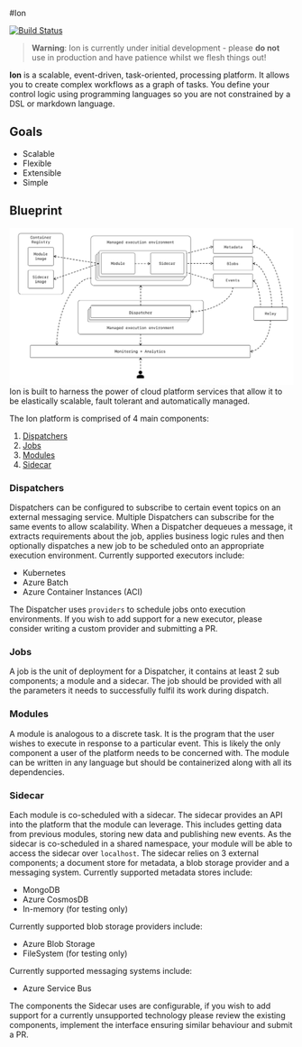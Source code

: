 #Ion

[![Build Status](https://travis-ci.org/lawrencegripper/mlops.svg?branch=master)](https://travis-ci.org/lawrencegripper/mlops)

> **Warning**: Ion is currently under initial development - please **do not** use in production and have patience whilst we flesh things out!

**Ion** is a scalable, event-driven, task-oriented, processing platform. It allows you to create complex workflows as a graph of tasks. You define your control logic using programming languages so you are not constrained by a DSL or markdown language.

## Goals
* Scalable
* Flexible
* Extensible
* Simple

## Blueprint
![](docs/ion.png)
Ion is built to harness the power of cloud platform services that allow it to be elastically scalable, fault tolerant and automatically managed.

The Ion platform is comprised of 4 main components:
1. [Dispatchers](#dispatchers)
2. [Jobs](#jobs)
3. [Modules](#modules)
4. [Sidecar](#sidecar)

### Dispatchers
Dispatchers can be configured to subscribe to certain event topics on an external messaging service. Multiple Dispatchers can subscribe for the same events to allow scalability. When a Dispatcher dequeues a message, it extracts requirements about the job, applies business logic rules and then optionally dispatches a new job to be scheduled onto an appropriate execution environment.
Currently supported executors include:
* Kubernetes
* Azure Batch
* Azure Container Instances (ACI) 

The Dispatcher uses `providers` to schedule jobs onto execution environments. If you wish to add support for a new executor, please consider writing a custom provider and submitting a PR.

### Jobs
A job is the unit of deployment for a Dispatcher, it contains at least 2 sub components; a module and a sidecar. The job should be provided with all the parameters it needs to successfully fulfil its work during dispatch.

### Modules
A module is analogous to a discrete task. It is the program that the user wishes to execute in response to a particular event. This is likely the only component a user of the platform needs to be concerned with. The module can be written in any language but should be containerized along with all its dependencies.

### Sidecar
Each module is co-scheduled with a sidecar. The sidecar provides an API into the platform that the module can leverage. This includes getting data from previous modules, storing new data and publishing new events. As the sidecar is co-scheduled in a shared namespace, your module will be able to access the sidecar over `localhost`. The sidecar relies on 3 external components; a document store for metadata, a blob storage provider and a messaging system.
Currently supported metadata stores include:
* MongoDB
* Azure CosmosDB
* In-memory (for testing only)

Currently supported blob storage providers include:
* Azure Blob Storage
* FileSystem (for testing only)

Currently supported messaging systems include:
* Azure Service Bus

The components the Sidecar uses are configurable, if you wish to add support for a currently unsupported technology please review the existing components, implement the interface ensuring similar behaviour and submit a PR.

